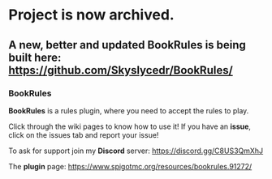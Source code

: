 # Project is now archived.
## A new, better and updated BookRules is being built here: https://github.com/Skyslycedr/BookRules/

### BookRules

**BookRules** is a rules plugin, where you need to accept the rules to play.

Click through the wiki pages to know how to use it! If you have an **issue**, click on the issues tab and report your issue!

To ask for support join my **Discord** server: https://discord.gg/C8US3QmXhJ

The **plugin** page: https://www.spigotmc.org/resources/bookrules.91272/
